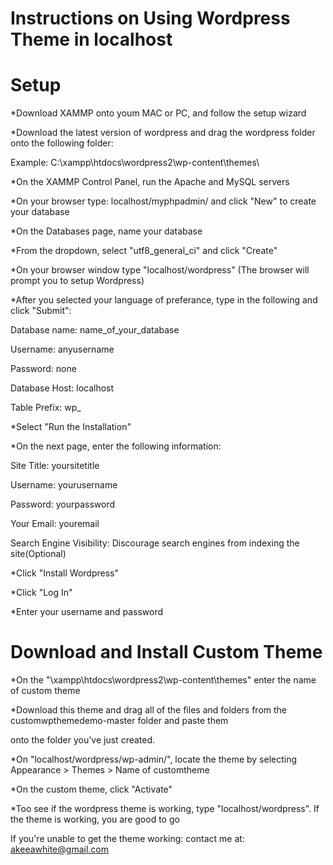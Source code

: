 Instructions on Using Wordpress Theme in localhost
===

Setup
======

*Download XAMMP onto youm MAC or PC, and follow the setup wizard

*Download the latest version of wordpress and drag the wordpress folder onto the following folder:

 Example: C:\xampp\htdocs\wordpress2\wp-content\themes\

*On the XAMMP Control Panel, run the Apache and MySQL servers

*On your browser type: localhost/myphpadmin/ and click "New" to create your database

*On the Databases page, name your database

*From the dropdown, select "utf8_general_ci" and click "Create"

*On your browser window type "localhost/wordpress" (The browser will prompt you to setup Wordpress)

*After you selected your language of preferance, type in the following and click "Submit":

 Database name: name_of_your_database

 Username: anyusername

 Password: none

 Database Host: localhost

 Table Prefix: wp_

*Select "Run the Installation"

*On the next page, enter the following information:

Site Title: yoursitetitle

Username: yourusername

Password: yourpassword

Your Email: youremail

Search Engine Visibility: Discourage search engines from indexing the site(Optional)

*Click "Install Wordpress"

*Click "Log In"

*Enter your username and password

Download and Install Custom Theme
======

*On the "\xampp\htdocs\wordpress2\wp-content\themes\" enter the name of custom theme

*Download this theme and drag all of the files and folders from the customwpthemedemo-master folder and paste them

onto the folder you've just created.

*On "localhost/wordpress/wp-admin/", locate the theme by selecting Appearance > Themes > Name of customtheme

*On the custom theme, click "Activate"

*Too see if the wordpress theme is working, type "localhost/wordpress". If the theme is working, you are good to go

If you're unable to get the theme working: contact me at: akeeawhite@gmail.com